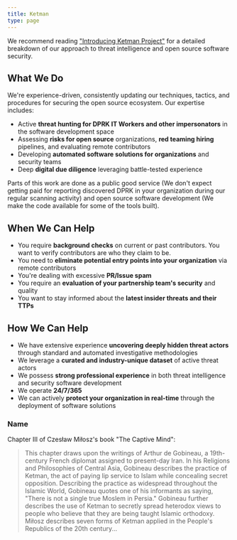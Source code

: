 ```yaml
---
title: Ketman
type: page
---
```


We recommend reading ["Introducing Ketman Project"](https://ketman.org/introducing-ketman-project.html) for a detailed breakdown of our approach to threat intelligence and open source software security.

## What We Do

We're experience-driven, consistently updating our techniques, tactics, and procedures for securing the open source ecosystem. Our expertise includes:

* Active **threat hunting for DPRK IT Workers and other impersonators** in the software development space
* Assessing **risks for open source** organizations, **red teaming hiring** pipelines, and evaluating remote contributors
* Developing **automated software solutions for organizations** and security teams
* Deep **digital due diligence** leveraging battle-tested experience

Parts of this work are done as a public good service (We don't expect getting paid for reporting discovered DPRK in your organization during our regular scanning activity) and open source software development (We make the code available for some of the tools built).

## When We Can Help

* You require **background checks** on current or past contributors. You want to verify contributors are who they claim to be.
* You need to **eliminate potential entry points into your organization** via remote contributors
* You're dealing with excessive **PR/Issue spam**
* You require an **evaluation of your partnership team's security** and quality
* You want to stay informed about the **latest insider threats and their TTPs**

## How We Can Help

* We have extensive experience **uncovering deeply hidden threat actors** through standard and automated investigative methodologies
* We leverage a **curated and industry-unique dataset** of active threat actors
* We possess **strong professional experience** in both threat intelligence and security software development
* We operate **24/7/365**
* We can actively **protect your organization in real-time** through the deployment of software solutions

### Name

Chapter III of Czesław Miłosz's book "The Captive Mind":

> This chapter draws upon the writings of Arthur de Gobineau, a 19th-century French diplomat assigned to present-day Iran. In his Religions and Philosophies of Central Asia, Gobineau describes the practice of Ketman, the act of paying lip service to Islam while concealing secret opposition. Describing the practice as widespread throughout the Islamic World, Gobineau quotes one of his informants as saying, "There is not a single true Moslem in Persia." Gobineau further describes the use of Ketman to secretly spread heterodox views to people who believe that they are being taught Islamic orthodoxy. Miłosz describes seven forms of Ketman applied in the People's Republics of the 20th century...
